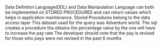 Data Defintion Language(DDL) and Data Manipulation Language can both be implemented on STORED PROCEDURES and can return values which helps in application maintenance.
Stored Procedures belong to the data access layer
This dataset used for the query was Adventure world.
The sql creates a procedure tha obtains the percentage value by the one will have to increase the pay rate 
The developer should note that the pay is revised for those who pays were not revised in the past 6 months
